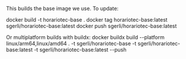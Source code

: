This builds the base image we use. To update:

docker build -t horariotec-base .
docker tag horariotec-base:latest sgerli/horariotec-base:latest
docker push sgerli/horariotec-base:latest

Or multiplatform builds with buildx:
docker buildx build --platform linux/arm64,linux/amd64 . -t sgerli/horariotec-base -t sgerli/horariotec-base:latest -t sgerli/horariotec-base:latest --push
